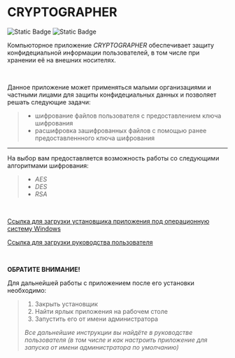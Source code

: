 # CRYPTOGRAPHER
![Static Badge](https://img.shields.io/badge/Python%203.12-violet?style=plastic&link=https%3A%2F%2Fwww.python.org%2Fdownloads%2Frelease%2Fpython-3120%2F)
![Static Badge](https://img.shields.io/badge/PyQt5-violet?style=plastic&link=https%3A%2F%2Fpypi.org%2Fproject%2FPyQt5%2F)


Компьюторное приложение *CRYPTOGRAPHER* обеспечивает  защиту конфидециальной информации пользователей, в том числе при хранении её на внешних носителях.

<br>

Данное приложение может применяться малыми организациями и частными лицами для защиты конфидециальных данных и позволяет решать следующие задачи:
> - шифрование файлов пользователя с предоставлением ключа шифрования
> - расшифровка зашифрованных файлов с помощью ранее предоставленнного ключа шифрования
___
 На выбор вам предоставляется возможность работы со следующими алгоритмами шифрования:

> + *AES*
> + *DES*
> + *RSA*

<br>
 
[Ссылка для загрузки установщика приложения под операционную систему Windows](https://disk.yandex.ru/d/6txBGSq1mpgJrg)


[Ссылка для загрузки руководства пользователя](https://disk.yandex.ru/i/Bu99IDinIstMvQ)

<br>

**ОБРАТИТЕ ВНИМАНИЕ!** 

Для дальнейшей работы с приложением после его установки необходимо:
> 1) Закрыть установщик
> 2) Найти ярлык приложения на рабочем столе
> 3) Запустить его от имени администратора
> 
> *Все дальнейшие инструкции вы найдёте в руководстве пользователя (в том числе и как настроить приложение для запуска от имени администратора по умолчанию)*